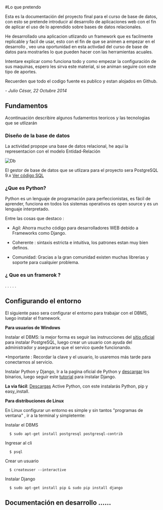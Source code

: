 
#Lo que pretendo

Esta es la documentación del proyecto final para el curso de base de datos, con esto se pretende introducir al desarrollo de aplicaciones web con el fin de aplicar el uso de lo aprendido sobre bases de datos relacionales.

He desarrollado una aplicacion utlizando un framework que es facilmente replicable y facil de usar, esto con el fin de que  se animen a empezar en el desarrollo , veo una oportunidad en esta activdad del curso de base de datos para mostrarles lo que pueden hacer con las herramientas acuales.



Intentare explicar como funciona todo y como empezar la configuración de sus maquinas, espero les sirva este material, si se animan seguire con este tipo de aportes.


Recuerden que todo el codigo fuente es publico y estan alojados en Github.

_- Julio César, 22 Octubre 2014_


## Fundamentos

Acontinuación describire algunos fudamentos teoricos y las tecnologias que se utlizarán


### Diseño de la base de datos

La actividad propope una base de datos relacional, he aqui la representacion con el modelo Entidad-Relación

![Db](http://i.imgur.com/GzqQzu0.png)

El gestor de base de datos que se utlizara  para el proyecto sera PostgreSQL 9.x  [Ver código SQL](http://git.uzi200.me/uzi200/biblioteca-django/blob/master/db_biblioteca.sql) 



### ¿Que es Python?

Python es un lenguaje de programación para perfeccionistas, es fácil de aprender, funciona en todos los sistemas operativos es open source y es un lenguaje interpretado.


Entre las cosas que destaco :

-  Agil: Ahorra mucho código para desarrolladores WEB debido a Frameworks como Django.

-  Coherente : sintaxis estricta e intuitiva, los patrones estan muy bien definos.

-  Comunidad: Gracias a la gran comunidad existen muchas librerias y soporte para cualquier problema.



### ¿ Que es un framerok ?

. . . . .

## Configurando el entorno


  El siguiente paso sera configurar el entorno para trabajar con el DBMS, luego instalar el framework.

  **Para usuarios de Windows**

   Instalar el DBMS: la mejor forma es seguir las instrucciones del [sitio oficial](http://www.postgresql.org/download/windows/) para instalar PostgreSQL, luego crear un usuario con ayuda del administrador y asegurarse que el servico quede funcionando.

   *Importante : Recordar la clave y el usuario, lo usaremos más tarde para conectarnos al servicio.

   Instalar Python y Django, Ir a la pagina oficial de Python y [descargar](https://www.python.org/downloads/windows/) los binarios, luego seguir este [tutorial](https://docs.djangoproject.com/en/dev/howto/windows/) para instalar Django.

   **La via fácil**: [Descargas](http://www.activestate.com/activepython/downloads) Active Python, con este instalarás Python, pip y easy_install.




**Para distribuciones de Linux**
	
 En Linux configurar un entorno es simple y sin tantos "programas de ventana" , ir a la terminal y simpletemte:

  Instalar el DBMS

```
  $ sudo apt-get install postgresql postgresql-contrib
```

  Ingresar al cli

```
  $ psql
```
  Crear un usuario

```
  $ createuser --interactive
```

Instalar Django

```
  $ sudo apt-get install pip & sudo pip install django
```

## Documentación en desarrollo ......

